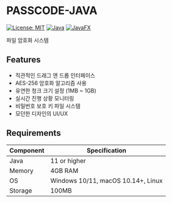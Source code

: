 # PASSCODE-JAVA

[![License: MIT](https://img.shields.io/badge/License-MIT-yellow.svg)](https://opensource.org/licenses/MIT)
[![Java](https://img.shields.io/badge/Java-11%2B-blue)](https://www.oracle.com/java/)
[![JavaFX](https://img.shields.io/badge/JavaFX-Latest-green)](https://openjfx.io/)

 파일 암호화 시스템

## Features

- 직관적인 드래그 앤 드롭 인터페이스
- AES-256 암호화 알고리즘 사용
- 유연한 청크 크기 설정 (1MB ~ 1GB)
- 실시간 진행 상황 모니터링
- 비밀번호 보호 키 파일 시스템
- 모던한 디자인의 UI/UX

## Requirements

| Component | Specification |
|-----------|--------------|
| Java      | 11 or higher |
| Memory    | 4GB RAM      |
| OS        | Windows 10/11, macOS 10.14+, Linux |
| Storage   | 100MB        |
